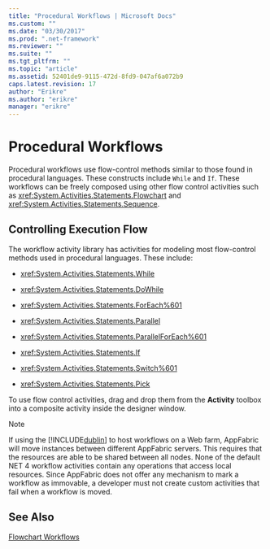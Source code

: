 ```yaml
---
title: "Procedural Workflows | Microsoft Docs"
ms.custom: ""
ms.date: "03/30/2017"
ms.prod: ".net-framework"
ms.reviewer: ""
ms.suite: ""
ms.tgt_pltfrm: ""
ms.topic: "article"
ms.assetid: 52401de9-9115-472d-8fd9-047af6a072b9
caps.latest.revision: 17
author: "Erikre"
ms.author: "erikre"
manager: "erikre"
---
```

# Procedural Workflows
Procedural workflows use flow-control methods similar to those found in procedural languages. These constructs include `While` and `If`. These workflows can be freely composed using other flow control activities such as <xref:System.Activities.Statements.Flowchart> and <xref:System.Activities.Statements.Sequence>.  
  
## Controlling Execution Flow  
 The workflow activity library has activities for modeling most flow-control methods used in procedural languages. These include:  
  
-   <xref:System.Activities.Statements.While>  
  
-   <xref:System.Activities.Statements.DoWhile>  
  
-   <xref:System.Activities.Statements.ForEach%601>  
  
-   <xref:System.Activities.Statements.Parallel>  
  
-   <xref:System.Activities.Statements.ParallelForEach%601>  
  
-   <xref:System.Activities.Statements.If>  
  
-   <xref:System.Activities.Statements.Switch%601>  
  
-   <xref:System.Activities.Statements.Pick>  
  
 To use flow control activities, drag and drop them from the **Activity** toolbox into a composite activity inside the designer window.  
  
> [!NOTE]
>  If using the [!INCLUDE[dublin](../../../includes/dublin-md.md)] to host workflows on a Web farm, AppFabric will move instances between different AppFabric servers. This requires that the resources are able to be shared between all nodes.  None of the default NET 4 workflow activities contain any operations that access local resources. Since AppFabric does not offer any mechanism to mark a workflow as immovable, a developer must not create custom activities that fail when a workflow is moved.  
  
## See Also  
 [Flowchart Workflows](../../../docs/framework/windows-workflow-foundation/flowchart-workflows.md)